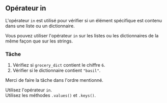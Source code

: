 ## Opérateur in

L'opérateur `in` est utilisé pour vérifier si un élément spécifique est contenu dans une liste ou un dictionnaire.

Vous pouvez utiliser l'opérateur `in` sur les listes ou les dictionnaires de la même façon que sur les strings.

### Tâche  
1) Vérifiez si `grocery_dict` contient le chiffre `6`.  
2) Vérifier si le dictionnaire contient `"basil"`.

Merci de faire la tâche dans l'ordre mentionné.

<div class="hint">Utilisez l'opérateur <code>in</code>.</div>

<div class="hint">Utilisez les méthodes <code>.values()</code> et <code>.keys()</code>.</div>
